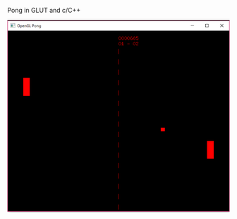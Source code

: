 Pong in GLUT and c/C++

![alt text](https://github.com/wkandek/pong/blob/master/pong.PNG "Pong Screenshot")

